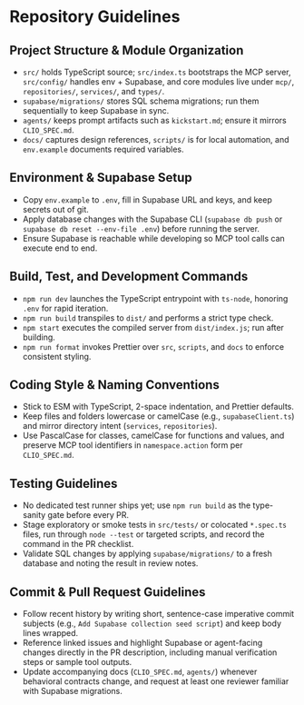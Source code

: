 # Repository Guidelines

## Project Structure & Module Organization
- `src/` holds TypeScript source; `src/index.ts` bootstraps the MCP server, `src/config/` handles env + Supabase, and core modules live under `mcp/`, `repositories/`, `services/`, and `types/`.
- `supabase/migrations/` stores SQL schema migrations; run them sequentially to keep Supabase in sync.
- `agents/` keeps prompt artifacts such as `kickstart.md`; ensure it mirrors `CLIO_SPEC.md`.
- `docs/` captures design references, `scripts/` is for local automation, and `env.example` documents required variables.

## Environment & Supabase Setup
- Copy `env.example` to `.env`, fill in Supabase URL and keys, and keep secrets out of git.
- Apply database changes with the Supabase CLI (`supabase db push` or `supabase db reset --env-file .env`) before running the server.
- Ensure Supabase is reachable while developing so MCP tool calls can execute end to end.

## Build, Test, and Development Commands
- `npm run dev` launches the TypeScript entrypoint with `ts-node`, honoring `.env` for rapid iteration.
- `npm run build` transpiles to `dist/` and performs a strict type check.
- `npm start` executes the compiled server from `dist/index.js`; run after building.
- `npm run format` invokes Prettier over `src`, `scripts`, and `docs` to enforce consistent styling.

## Coding Style & Naming Conventions
- Stick to ESM with TypeScript, 2-space indentation, and Prettier defaults.
- Keep files and folders lowercase or camelCase (e.g., `supabaseClient.ts`) and mirror directory intent (`services`, `repositories`).
- Use PascalCase for classes, camelCase for functions and values, and preserve MCP tool identifiers in `namespace.action` form per `CLIO_SPEC.md`.

## Testing Guidelines
- No dedicated test runner ships yet; use `npm run build` as the type-sanity gate before every PR.
- Stage exploratory or smoke tests in `src/tests/` or colocated `*.spec.ts` files, run through `node --test` or targeted scripts, and record the command in the PR checklist.
- Validate SQL changes by applying `supabase/migrations/` to a fresh database and noting the result in review notes.

## Commit & Pull Request Guidelines
- Follow recent history by writing short, sentence-case imperative commit subjects (e.g., `Add Supabase collection seed script`) and keep body lines wrapped.
- Reference linked issues and highlight Supabase or agent-facing changes directly in the PR description, including manual verification steps or sample tool outputs.
- Update accompanying docs (`CLIO_SPEC.md`, `agents/`) whenever behavioral contracts change, and request at least one reviewer familiar with Supabase migrations.
